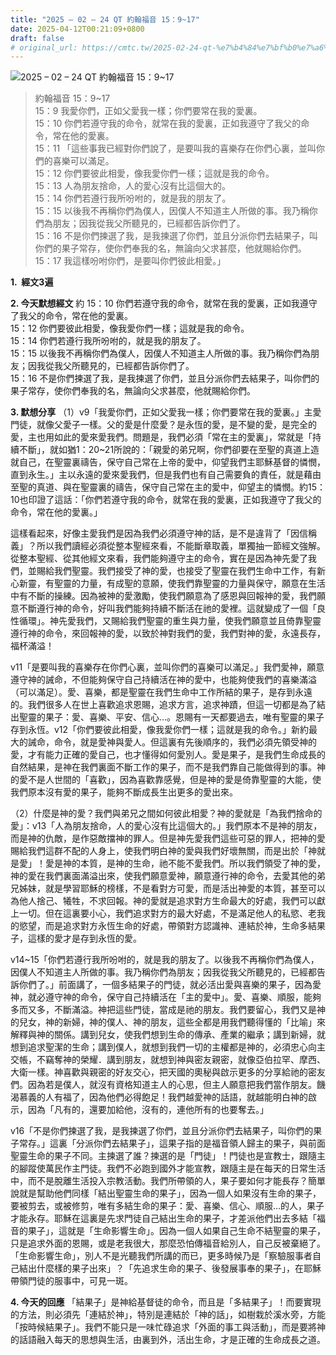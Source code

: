 ```yaml
---
title: "2025 – 02 – 24 QT 約翰福音 15：9~17"
date: 2025-04-12T00:21:09+0800
draft: false
# original_url: https://cmtc.tw/2025-02-24-qt-%e7%b4%84%e7%bf%b0%e7%a6%8f%e9%9f%b3-15%ef%bc%9a917
---
```


![2025 – 02 – 24 QT 約翰福音 15：9\~17](/images/qt.jpg  "2025 – 02 – 24 QT 約翰福音 15：9\~17")

> 約翰福音 15：9\~17  
> 15：9 我愛你們，正如父愛我一樣；你們要常在我的愛裏。  
> 15：10 你們若遵守我的命令，就常在我的愛裏，正如我遵守了我父的命令，常在他的愛裏。  
> 15：11 「這些事我已經對你們說了，是要叫我的喜樂存在你們心裏，並叫你們的喜樂可以滿足。  
> 15：12 你們要彼此相愛，像我愛你們一樣；這就是我的命令。  
> 15：13 人為朋友捨命，人的愛心沒有比這個大的。  
> 15：14 你們若遵行我所吩咐的，就是我的朋友了。  
> 15：15 以後我不再稱你們為僕人，因僕人不知道主人所做的事。我乃稱你們為朋友；因我從我父所聽見的，已經都告訴你們了。  
> 15：16 不是你們揀選了我，是我揀選了你們，並且分派你們去結果子，叫你們的果子常存，使你們奉我的名，無論向父求甚麼，他就賜給你們。  
> 15：17 我這樣吩咐你們，是要叫你們彼此相愛。」

**1.  經文3遍**

**2. 今天默想經文**
約 15：10 你們若遵守我的命令，就常在我的愛裏，正如我遵守了我父的命令，常在他的愛裏。  
15：12 你們要彼此相愛，像我愛你們一樣；這就是我的命令。  
15：14 你們若遵行我所吩咐的，就是我的朋友了。  
15：15 以後我不再稱你們為僕人，因僕人不知道主人所做的事。我乃稱你們為朋友；因我從我父所聽見的，已經都告訴你們了。  
15：16 不是你們揀選了我，是我揀選了你們，並且分派你們去結果子，叫你們的果子常存，使你們奉我的名，無論向父求甚麼，他就賜給你們。

**3. 默想分享**
（1）v9「我愛你們，正如父愛我一樣；你們要常在我的愛裏。」主愛門徒，就像父愛子一樣。父的愛是什麼愛？是永恆的愛，是不變的愛，是完全的愛，主也用如此的愛來愛我們。問題是，我們必須「常在主的愛裏」，常就是「持續不斷」，就如猶1：20\~21所說的：「親愛的弟兄啊，你們卻要在至聖的真道上造就自己，在聖靈裏禱告，保守自己常在上帝的愛中，仰望我們主耶穌基督的憐憫，直到永生。」主以永遠的愛來愛我們，但是我們也有自己需要負的責任，就是藉由至聖的真道、與在聖靈裏的禱告，保守自己常在主的愛中，仰望主的憐憫。約15：10也印證了這話：「你們若遵守我的命令，就常在我的愛裏，正如我遵守了我父的命令，常在他的愛裏。」

這樣看起來，好像主愛我們是因為我們必須遵守神的話，是不是違背了「因信稱義」？所以我們讀經必須從整本聖經來看，不能斷章取義，單獨抽一節經文強解。從整本聖經、從其他經文來看，我們能夠遵守主的命令，實在是因為神先愛了我們，並賜給我們聖靈。我們接受了神的愛，也接受了聖靈在我們生命中工作，有新心新靈，有聖靈的力量，有成聖的意願，使我們靠聖靈的力量與保守，願意在生活中有不斷的操練。因為被神的愛激勵，使我們願意為了感恩與回報神的愛，我們願意不斷遵行神的命令，好叫我們能夠持續不斷活在祂的愛裡。這就變成了一個「良性循環」。神先愛我們，又賜給我們聖靈的重生與力量，使我們願意並且倚靠聖靈遵行神的命令，來回報神的愛，以致於神對我們的愛，我們對神的愛，永遠長存，福杯滿溢！

v11「是要叫我的喜樂存在你們心裏，並叫你們的喜樂可以滿足。」我們愛神，願意遵守神的誡命，不但能夠保守自己持續活在神的愛中，也能夠使我們的喜樂滿溢（可以滿足）。愛、喜樂，都是聖靈在我們生命中工作所結的果子，是存到永遠的。我們很多人在世上喜歡追求恩賜，追求方言，追求神蹟，但這一切都是為了結出聖靈的果子：愛、喜樂、平安、信心…。恩賜有一天都要過去，唯有聖靈的果子存到永恆。v12「你們要彼此相愛，像我愛你們一樣；這就是我的命令。」新約最大的誡命，命令，就是愛神與愛人。但這裏有先後順序的，我們必須先領受神的愛，才有能力正確的愛自己，也才懂得如何愛別人。愛是果子，是我們生命成長的自然結果，是神在我們裏面不斷工作的果子，而不是我們靠自己能做得到的事。神的愛不是人世間的「喜歡」，因為喜歡靠感覺，但是神的愛是倚靠聖靈的大能，使我們原本沒有愛的果子，能夠不斷成長生出更多的愛出來。

（2）什麼是神的愛？我們與弟兄之間如何彼此相愛？神的愛就是「為我們捨命的愛」：v13「人為朋友捨命，人的愛心沒有比這個大的。」我們原本不是神的朋友，而是神的仇敵，是作惡敵擋神的罪人。但是神先愛我們這些可惡的罪人，把神的愛賜給我們這群不配的人身上，使我們明白神的愛與我們好壞無關，而是出於「神就是愛」！愛是神的本質，是神的生命，祂不能不愛我們。所以我們領受了神的愛，神的愛在我們裏面滿溢出來，使我們願意愛神，願意遵行神的命令，去愛其他的弟兄姊妹，就是學習耶穌的榜樣，不是看對方可愛，而是活出神愛的本質，甚至可以為他人捨己、犧牲，不求回報。神的愛就是追求對方生命最大的好處，我們可以獻上一切。但在這裏要小心，我們追求對方的最大好處，不是滿足他人的私慾、老我的慾望，而是追求對方永恆生命的好處，帶領對方認識神、連結於神，生命多結果子，這樣的愛才是存到永恆的愛。

v14\~15「你們若遵行我所吩咐的，就是我的朋友了。以後我不再稱你們為僕人，因僕人不知道主人所做的事。我乃稱你們為朋友；因我從我父所聽見的，已經都告訴你們了。」前面講了，一個多結果子的門徒，就必活出愛與喜樂的果子，因為愛神，就必遵守神的命令，保守自己持續活在「主的愛中」。愛、喜樂、順服，能夠多而又多，不斷滿溢。神把這些門徒，當成是祂的朋友。我們要留心，我們又是神的兒女，神的新婦，神的僕人、神的朋友，這些全都是用我們聽得懂的「比喻」來解釋與神的關係。講到兒女，使我們想到生命的傳承、產業的繼承；講到新婦，就想到追求聖潔的生命；講到僕人，就想到我們一切的主權都是神的，必須忠心向主交帳，不竊奪神的榮耀．講到朋友，就想到神與密友親密，就像亞伯拉罕、摩西、大衛一樣。神喜歡與親密的好友交心，把天國的奧秘與啟示更多的分享給祂的密友們。因為若是僕人，就沒有資格知道主人的心思，但主人願意把我們當作朋友。饑渴慕義的人有福了，因為他們必得飽足！我們越愛神的話語，就越能明白神的啟示，因為「凡有的，還要加給他，沒有的，連他所有的也要奪去。」

v16「不是你們揀選了我，是我揀選了你們，並且分派你們去結果子，叫你們的果子常存。」這裏「分派你們去結果子」，這果子指的是福音領人歸主的果子，與前面聖靈生命的果子不同。主揀選了誰？揀選的是「門徒」！門徒也是宣教士，跟隨主的腳蹤使萬民作主門徒。我們不必跑到國外才能宣教，跟隨主是在每天的日常生活中，而不是脫離生活投入宗教活動。我們所帶領的人，果子要如何才能長存？簡單說就是幫助他們同樣「結出聖靈生命的果子」，因為一個人如果沒有生命的果子，要被剪去，或被修剪，唯有多結生命的果子：愛、喜樂、信心、順服…的人，果子才能永存。耶穌在這裏是先求門徒自己結出生命的果子，才差派他們出去多結「福音的果子」，這就是「生命影響生命」。因為一個人如果自己生命不結聖靈的果子，只是追求外面的恩賜，或是老我很大，那麼恐怕傳福音給別人，自己反被棄絕了。「生命影響生命」，別人不是光聽我們所講的而已，更多時候乃是「察驗服事者自己結出什麼樣的果子出來」？「先追求生命的果子、後發展事奉的果子」，在耶穌帶領門徒的服事中，可見一斑。

**4. 今天的回應**
「結果子」是神給基督徒的命令，而且是「多結果子」！而要實現的方法，則必須先「連結於神」，特別是連結於「神的話」，如樹栽於溪水旁，方能「按時候結果子」。我們不能只是一味忙碌追求「外面的事工與活動」，而是要將神的話語融入每天的思想與生活，由裏到外，活出生命，才是正確的生命成長之道。
